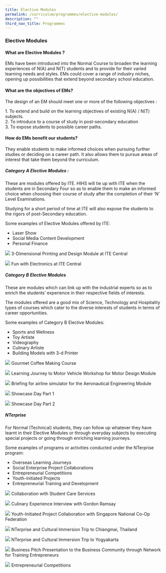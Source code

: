 ```yaml
---
title: Elective Modules
permalink: /curriculum/programmes/elective-modules/
description: ""
third_nav_title: Programmes
---
```

### **Elective Modules**

#### **What are Elective Modules ?**

EMs have been introduced into the Normal Course to broaden the learning experiences of N(A) and N(T) students and to provide for their varied learning needs and styles. EMs could cover a range of industry niches, opening up possibilities that extend beyond secondary school education.


#### **What are the objectives of EMs?**

The design of an EM should meet one or more of the following objectives :

1\. To extend and build on the learning objectives of existing N(A) / N(T) subjects.<br>
2\. To introduce to a course of study in post-secondary education<br>
3\. To expose students to possible career paths.

#### **How do EMs benefit our students?**

They enable students to make informed choices when pursuing further studies or deciding on a career path. It also allows them to pursue areas of interest that take them beyond the curriculum.

##### **Category A Elective Modules :**

These are modules offered by ITE. HIHS will tie up with ITE when the students are in Secondary Four so as to enable them to make an informed choice when choosing their course of study after the completion of their ‘N’ Level Examinations.

Studying for a short period of time at ITE will also expose the students to the rigors of post-Secondary education.

Some examples of Elective Modules offered by ITE:
*   Laser Show
*   Social Media Content Development
*   Personal Finance

![](/images/elective%20module%20A1.jpeg)
3-Dimensional Printing and Design Module at ITE Central

![](/images/elective%20module%20A2.jpeg)
Fun with Electronics at ITE Central

##### **Category B Elective Modules**

These are modules which can link up with the industrial experts so as to enrich the students’ experience in their respective fields of interests.

The modules offered are a good mix of Science, Technology and Hospitality types of courses which cater to the diverse interests of students in terms of career opportunities.

Some examples of Category B Elective Modules:
*   Sports and Wellness
*   Toy Artiste
*   Videography
*   Culinary Artiste
*   Building Models with 3-d Printer

![](/images/elective%20module%20B1.jpeg)
Gourmet Coffee Making Course

![](/images/elective%20module%20B2.jpg)
Learning Journey to Motor Vehicle Workshop for Motor Design Module

![](/images/elective%20module%20B3.jpg)
Briefing for airline simulator for the Aeronautical Engineering Module

![](/images/elective%20module%20B4.jpeg)
Showcase Day Part 1

![](/images/elective%20module%20B5.jpeg)
Showcase Day Part 2

##### **NTerprise**

For Normal (Technical) students, they can follow up whatever they have learnt in their Elective Modules or through everyday subjects by executing special projects or going through enriching learning journeys.

Some examples of programs or activities conducted under the NTerprise program:
*   Overseas Learning Journeys
*   Social Enterprise Project Collaborations
*   Entrepreneurial Competitions
*   Youth-initiated Projects
*   Entrepreneurial Training and Development

![](/images/elective%20module%20nterprise%201.jpg)
Collaboration with Student Care Services

![](/images/elective%20module%20nterprise%202.jpg)
Culinary Experience Interview with Gordon Ramsay

![](/images/elective%20module%20nterprise%203.jpg)
Youth-Initiated Project Collaboration with Singapore National Co-Op Federation

![](/images/elective%20module%20nterprise%204.jpeg)
NTerprise and Cultural Immersion Trip to Chiangmai, Thailand

![](/images/elective%20module%20nterprise%205.jpg)
NTerprise and Cultural Immersion Trip to Yogyakarta

![](/images/elective%20module%20nterprise%206.jpg)
Business Pitch Presentation to the Business Community through Network for Training Entrepreneurs

![](/images/elective%20module%20nterprise%207.jpg)
Entrepreneurial Competitions
